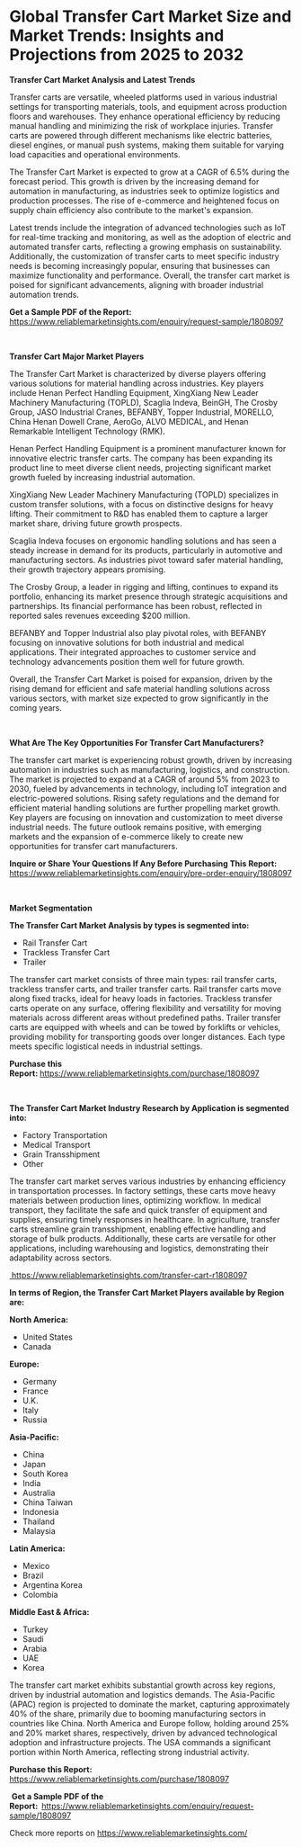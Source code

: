 <p><h1>Global Transfer Cart Market Size and Market Trends: Insights and Projections from 2025 to 2032</h1></p><p><strong>Transfer Cart Market Analysis and Latest Trends</strong></p>
<p><p>Transfer carts are versatile, wheeled platforms used in various industrial settings for transporting materials, tools, and equipment across production floors and warehouses. They enhance operational efficiency by reducing manual handling and minimizing the risk of workplace injuries. Transfer carts are powered through different mechanisms like electric batteries, diesel engines, or manual push systems, making them suitable for varying load capacities and operational environments.</p><p>The Transfer Cart Market is expected to grow at a CAGR of 6.5% during the forecast period. This growth is driven by the increasing demand for automation in manufacturing, as industries seek to optimize logistics and production processes. The rise of e-commerce and heightened focus on supply chain efficiency also contribute to the market's expansion. </p><p>Latest trends include the integration of advanced technologies such as IoT for real-time tracking and monitoring, as well as the adoption of electric and automated transfer carts, reflecting a growing emphasis on sustainability. Additionally, the customization of transfer carts to meet specific industry needs is becoming increasingly popular, ensuring that businesses can maximize functionality and performance. Overall, the transfer cart market is poised for significant advancements, aligning with broader industrial automation trends.</p></p>
<p><strong>Get a Sample PDF of the Report:&nbsp;</strong> <a href="https://www.reliablemarketinsights.com/enquiry/request-sample/1808097?utm_campaign=2802&utm_medium=2&utm_source=Github&utm_content=ia&utm_term=10042025&utm_id=transfer-cart">https://www.reliablemarketinsights.com/enquiry/request-sample/1808097</a></p>
<p>&nbsp;</p>
<p><strong>Transfer Cart Major Market Players</strong></p>
<p><p>The Transfer Cart Market is characterized by diverse players offering various solutions for material handling across industries. Key players include Henan Perfect Handling Equipment, XingXiang New Leader Machinery Manufacturing (TOPLD), Scaglia Indeva, BeinGH, The Crosby Group, JASO Industrial Cranes, BEFANBY, Topper Industrial, MORELLO, China Henan Dowell Crane, AeroGo, ALVO MEDICAL, and Henan Remarkable Intelligent Technology (RMK).</p><p>Henan Perfect Handling Equipment is a prominent manufacturer known for innovative electric transfer carts. The company has been expanding its product line to meet diverse client needs, projecting significant market growth fueled by increasing industrial automation.</p><p>XingXiang New Leader Machinery Manufacturing (TOPLD) specializes in custom transfer solutions, with a focus on distinctive designs for heavy lifting. Their commitment to R&D has enabled them to capture a larger market share, driving future growth prospects.</p><p>Scaglia Indeva focuses on ergonomic handling solutions and has seen a steady increase in demand for its products, particularly in automotive and manufacturing sectors. As industries pivot toward safer material handling, their growth trajectory appears promising.</p><p>The Crosby Group, a leader in rigging and lifting, continues to expand its portfolio, enhancing its market presence through strategic acquisitions and partnerships. Its financial performance has been robust, reflected in reported sales revenues exceeding $200 million.</p><p>BEFANBY and Topper Industrial also play pivotal roles, with BEFANBY focusing on innovative solutions for both industrial and medical applications. Their integrated approaches to customer service and technology advancements position them well for future growth.</p><p>Overall, the Transfer Cart Market is poised for expansion, driven by the rising demand for efficient and safe material handling solutions across various sectors, with market size expected to grow significantly in the coming years.</p></p>
<p>&nbsp;</p>
<p><strong>What Are The Key Opportunities For Transfer Cart Manufacturers?</strong></p>
<p><p>The transfer cart market is experiencing robust growth, driven by increasing automation in industries such as manufacturing, logistics, and construction. The market is projected to expand at a CAGR of around 5% from 2023 to 2030, fueled by advancements in technology, including IoT integration and electric-powered solutions. Rising safety regulations and the demand for efficient material handling solutions are further propelling market growth. Key players are focusing on innovation and customization to meet diverse industrial needs. The future outlook remains positive, with emerging markets and the expansion of e-commerce likely to create new opportunities for transfer cart manufacturers.</p></p>
<p><strong>Inquire or Share Your Questions If Any Before Purchasing This Report:</strong> <a href="https://www.reliablemarketinsights.com/enquiry/pre-order-enquiry/1808097?utm_campaign=2802&utm_medium=2&utm_source=Github&utm_content=ia&utm_term=10042025&utm_id=transfer-cart">https://www.reliablemarketinsights.com/enquiry/pre-order-enquiry/1808097</a></p>
<p>&nbsp;</p>
<p><strong>Market Segmentation</strong></p>
<p><strong>The Transfer Cart Market Analysis by types is segmented into:</strong></p>
<p><ul><li>Rail Transfer Cart</li><li>Trackless Transfer Cart</li><li>Trailer</li></ul></p>
<p><p>The transfer cart market consists of three main types: rail transfer carts, trackless transfer carts, and trailer transfer carts. Rail transfer carts move along fixed tracks, ideal for heavy loads in factories. Trackless transfer carts operate on any surface, offering flexibility and versatility for moving materials across different areas without predefined paths. Trailer transfer carts are equipped with wheels and can be towed by forklifts or vehicles, providing mobility for transporting goods over longer distances. Each type meets specific logistical needs in industrial settings.</p></p>
<p><strong>Purchase this Report:&nbsp;</strong><a href="https://www.reliablemarketinsights.com/purchase/1808097?utm_campaign=2802&utm_medium=2&utm_source=Github&utm_content=ia&utm_term=10042025&utm_id=transfer-cart">https://www.reliablemarketinsights.com/purchase/1808097</a></p>
<p>&nbsp;</p>
<p><strong>The Transfer Cart Market Industry Research by Application is segmented into:</strong></p>
<p><ul><li>Factory Transportation</li><li>Medical Transport</li><li>Grain Transshipment</li><li>Other</li></ul></p>
<p><p>The transfer cart market serves various industries by enhancing efficiency in transportation processes. In factory settings, these carts move heavy materials between production lines, optimizing workflow. In medical transport, they facilitate the safe and quick transfer of equipment and supplies, ensuring timely responses in healthcare. In agriculture, transfer carts streamline grain transshipment, enabling effective handling and storage of bulk products. Additionally, these carts are versatile for other applications, including warehousing and logistics, demonstrating their adaptability across sectors.</p></p>
<p><a href="https://www.reliablemarketinsights.com/transfer-cart-r1808097?utm_campaign=2802&utm_medium=2&utm_source=Github&utm_content=ia&utm_term=10042025&utm_id=transfer-cart">&nbsp;https://www.reliablemarketinsights.com/transfer-cart-r1808097</a></p>
<p><strong>In terms of Region, the Transfer Cart Market Players available by Region are:</strong></p>
<p>
    <p> <strong> North America: </strong>
        <ul>
            <li>United States</li>
            <li>Canada</li>
        </ul>
        </p> 
    <p> <strong> Europe: </strong>
        <ul>
            <li>Germany</li>
            <li>France</li>
            <li>U.K.</li>
            <li>Italy</li>
            <li>Russia</li>
        </ul>
        </p> 
    <p> <strong> Asia-Pacific: </strong>
        <ul>
            <li>China</li>
            <li>Japan</li>
            <li>South Korea</li>
            <li>India</li>
            <li>Australia</li>
            <li>China Taiwan</li>
            <li>Indonesia</li>
            <li>Thailand</li>
            <li>Malaysia</li>
        </ul>
        </p> 
    <p> <strong> Latin America: </strong>
        <ul>
            <li>Mexico</li>
            <li>Brazil</li>
            <li>Argentina Korea</li>
            <li>Colombia</li>
        </ul>
        </p> 
    <p> <strong> Middle East & Africa: </strong>
        <ul>
            <li>Turkey</li>
            <li>Saudi</li>
            <li>Arabia</li>
            <li>UAE</li>
            <li>Korea</li>
        </ul>
    </p>
    </p>
<p><p>The transfer cart market exhibits substantial growth across key regions, driven by industrial automation and logistics demands. The Asia-Pacific (APAC) region is projected to dominate the market, capturing approximately 40% of the share, primarily due to booming manufacturing sectors in countries like China. North America and Europe follow, holding around 25% and 20% market shares, respectively, driven by advanced technological adoption and infrastructure projects. The USA commands a significant portion within North America, reflecting strong industrial activity.</p></p>
<p><strong>Purchase this Report: </strong><a href="https://www.reliablemarketinsights.com/purchase/1808097?utm_campaign=2802&utm_medium=2&utm_source=Github&utm_content=ia&utm_term=10042025&utm_id=transfer-cart">https://www.reliablemarketinsights.com/purchase/1808097</a></p>
<p>&nbsp;<strong>Get a Sample PDF of the Report:&nbsp;&nbsp;</strong><a href="https://www.reliablemarketinsights.com/enquiry/request-sample/1808097?utm_campaign=2802&utm_medium=2&utm_source=Github&utm_content=ia&utm_term=10042025&utm_id=transfer-cart">https://www.reliablemarketinsights.com/enquiry/request-sample/1808097</a></p>
<p><strong></strong></p>
<p>Check more reports on <a href="https://www.reliablemarketinsights.com/?utm_campaign=2802&utm_medium=2&utm_source=Github&utm_content=ia&utm_term=10042025&utm_id=transfer-cart">https://www.reliablemarketinsights.com/</a></p>